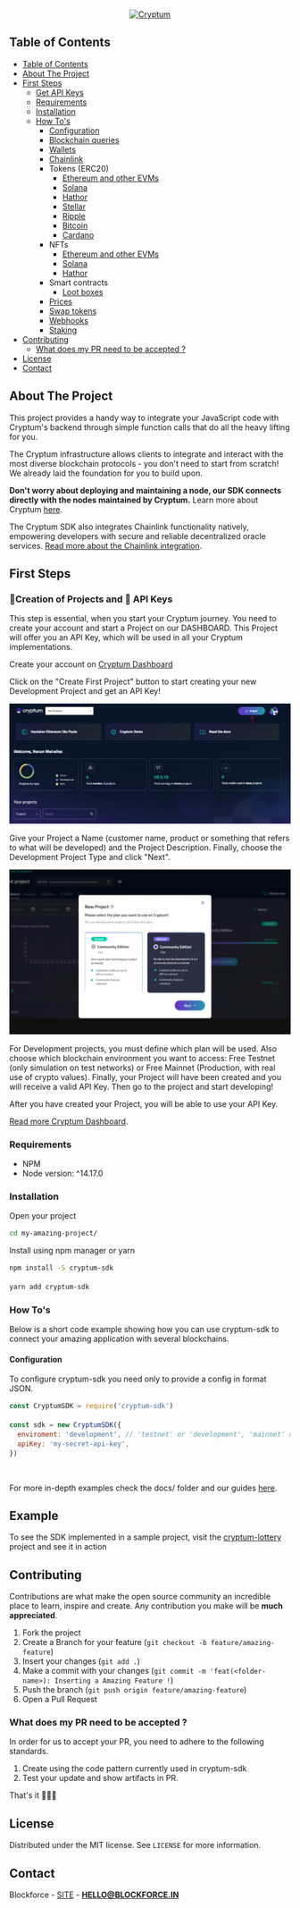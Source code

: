 <br />
<p align="center">
  <a href="https://cryptum.io" target="_blank"><img alt="Cryptum" src="./docs/images/cryptum.jpeg"></a>
</p>

<!-- TABLE OF CONTENTS -->

## Table of Contents

- [Table of Contents](#table-of-contents)
- [About The Project](#about-the-project)
- [First Steps](#first-steps)
  - [Get API Keys](#📁creation-of-projects-and-🔑-api-keys)
  - [Requirements](#requirements)
  - [Installation](#installation)
  - [How To's](#how-tos)
    - [Configuration](#configuration)
    - [Blockchain queries](docs/queries.md)
    - [Wallets](docs/wallets.md)
    - [Chainlink](docs/chainlink.md)
    - Tokens (ERC20)
      - [Ethereum and other EVMs](docs/tokens/EVMs.md)
      - [Solana](docs/tokens/solana.md)
      - [Hathor](docs/tokens/hathor.md)
      - [Stellar](docs/tokens/stellar.md)
      - [Ripple](docs/tokens/ripple.md)
      - [Bitcoin](docs/tokens/bitcoin.md)
      - [Cardano](docs/tokens/cardano.md)
    - NFTs
      - [Ethereum and other EVMs](docs/nfts/EVMs.md)
      - [Solana](docs/nfts/solana.md)
      - [Hathor](docs/nfts/hathor.md)
    - Smart contracts
      - [Loot boxes](docs/lootbox.md)
    - [Prices](docs/prices.md)
    - [Swap tokens](docs/swap.md)
    - [Webhooks](docs/webhooks.md)
    - [Staking](docs/staking/index.md)
- [Contributing](#contributing)
  - [What does my PR need to be accepted ?](#what-does-my-pr-need-to-be-accepted-)
- [License](#license)
- [Contact](#contact)

## About The Project

This project provides a handy way to integrate your JavaScript code with Cryptum's backend through simple function calls that do all the heavy lifting for you. 

The Cryptum infrastructure allows clients to integrate and interact with the most diverse blockchain protocols - you don't need to start from scratch! We already laid the foundation for you to build upon.

<b>Don't worry about deploying and maintaining a node, our SDK connects directly with the nodes maintained by Cryptum.</b> Learn more about Cryptum <a href="https://cryptum.io" target="_blank">here</a>.

The Cryptum SDK also integrates Chainlink functionality natively, empowering developers with secure and reliable decentralized oracle services. [Read more about the Chainlink integration](docs/chainlink.md).

## First Steps

### 📁Creation of Projects and 🔑 API Keys
This step is essential, when you start your Cryptum journey. You need to create your account and start a Project on our DASHBOARD. This Project will offer you an API Key, which will be used in all your Cryptum implementations.

Create your account on [Cryptum Dashboard](https://dashboard.cryptum.io)

Click on the "Create First Project" button to start creating your new Development Project and get an API Key!

<img alt="Cryptum" src="./docs/images/newproject.webp">

Give your Project a Name (customer name, product or something that refers to what will be developed) and the Project Description. Finally, choose the Development Project Type and click "Next".

<img alt="Cryptum" src="./docs/images/createproject.webp">

For Development projects, you must define which plan will be used. Also choose which blockchain environment you want to access: Free Testnet (only simulation on test networks) or Free Mainnet (Production, with real use of crypto values).
Finally, your Project will have been created and you will receive a valid API Key. Then go to the project and start developing!

After you have created your Project, you will be able to use your API Key. 

[Read more Cryptum Dashboard](https://docs.cryptum.io/english/community-edition/getting-started).

### Requirements

- NPM
- Node version: ^14.17.0

### Installation

Open your project

```bash
cd my-amazing-project/
```

Install using npm manager or yarn

```bash
npm install -S cryptum-sdk

yarn add cryptum-sdk
```

### How To's

Below is a short code example showing how you can use cryptum-sdk to connect your amazing application with several blockchains.

#### Configuration

To configure cryptum-sdk you need only to provide a config in format JSON.

```js
const CryptumSDK = require('cryptum-sdk')

const sdk = new CryptumSDK({
  enviroment: 'development', // 'testnet' or 'development', 'mainnet' or 'production'
  apiKey: 'my-secret-api-key',
})
```

<br>

For more in-depth examples check the docs/ folder and our guides <a href="https://docs.cryptum.io" target="_blank">here</a>.

## Example

To see the SDK implemented in a sample project, visit the [cryptum-lottery](https://github.com/cryptum-official/cryptum-lottery) project and see it in action

## Contributing

Contributions are what make the open source community an incredible place to learn, inspire and create. Any contribution you make will be **much appreciated**.

1. Fork the project
2. Create a Branch for your feature (`git checkout -b feature/amazing-feature`)
3. Insert your changes (`git add .`)
4. Make a commit with your changes (`git commit -m 'feat(<folder-name>): Inserting a Amazing Feature !`)
5. Push the branch (`git push origin feature/amazing-feature`)
6. Open a Pull Request

### What does my PR need to be accepted ?

In order for us to accept your PR, you need to adhere to the following standards.

1. Create using the code pattern currently used in cryptum-sdk
2. Test your update and show artifacts in PR.

That's it 🤷🏻‍♂️

## License

Distributed under the MIT license. See `LICENSE` for more information.

## Contact

Blockforce - [SITE](https://blockforce.in/) - **HELLO@BLOCKFORCE.IN**
